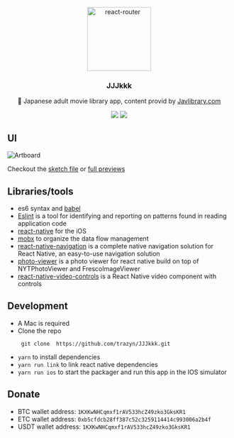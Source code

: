 <p align="center">
  <a href="https://github.com/trazyn/JJJkkk">
    <img alt="react-router" src="https://raw.githubusercontent.com/trazyn/JJJkkk/master/resources/Oval.png" width="144">
  </a>
</p>

<h3 align="center">
  JJJkkk
</h3>

<p align="center">
  🍭 Japanese adult movie library app, content provid by <a href="http://www.javlibrary.com/">Javlibrary.com</a>
</p>

<p align="center">
  <a href="https://david-dm.org/trazyn/JJJkkk"><img src="https://david-dm.org/trazyn/JJJkkk/status.svg"></a>
  <a href="https://travis-ci.org/trazyn/JJJkkk"><img src="https://travis-ci.org/trazyn/JJJkkk.svg?branch=master"></a>
</p>

## UI
![Artboard](https://raw.githubusercontent.com/trazyn/JJJkkk/master/resources/Artboard.png)

Checkout the [sketch file](https://github.com/trazyn/JJJkkk/tree/master/resources) or [full previews](https://github.com/trazyn/JJJkkk/tree/master/resources/previews)

## Libraries/tools
- es6 syntax and [babel](https://babeljs.io)
- [Eslint](https://github.com/eslint/eslint) is a tool for identifying and reporting on patterns found in reading application code
- [react-native](https://facebook.github.io/react-native) for the iOS
- [mobx](https://github.com/mobxjs/mobx) to organize the data flow management
- [react-native-navigation](https://github.com/wix/react-native-navigation) is a complete native navigation solution for React Native, an easy-to-use navigation solution
- [photo-viewer](https://github.com/merryjs/photo-viewer) is a photo viewer for react native build on top of NYTPhotoViewer and FrescoImageViewer
- [react-native-video-controls](https://github.com/itsnubix/react-native-video-controls) is a React Native video component with controls

## Development
- A Mac is required
- Clone the repo
  ```
   git clone  https://github.com/trazyn/JJJkkk.git
  ```
- `yarn` to install dependencies
- `yarn run link` to link react native dependencies
- `yarn run ios` to start the packager and run this app in the IOS simulator

## Donate
- BTC wallet address: `1KXKwNHCqmxf1rAV533hcZ49zko3GksKR1`
- ETC wallet address: `0xb5cfdcb28ff387c52c3259114414c993006a2b4f`
- USDT wallet address: `1KXKwNHCqmxf1rAV533hcZ49zko3GksKR1`
